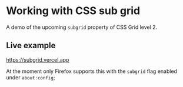 # Working with CSS sub grid

A demo of the upcoming `subgrid` property of CSS Grid level 2.

## Live example

https://subgrid.vercel.app

At the moment only Firefox supports this with the `subgrid` flag enabled under `about:config`;

